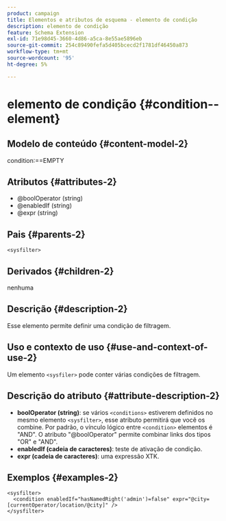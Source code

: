```yaml
---
product: campaign
title: Elementos e atributos de esquema - elemento de condição
description: elemento de condição
feature: Schema Extension
exl-id: 71e98d45-3660-4d86-a5ca-8e55ae5896eb
source-git-commit: 254c89490fefa5d405bcecd2f1781df46450a873
workflow-type: tm+mt
source-wordcount: '95'
ht-degree: 5%

---
```


# elemento de condição {#condition--element}


## Modelo de conteúdo {#content-model-2}

condition:==EMPTY

## Atributos {#attributes-2}

* @boolOperator (string)
* @enabledIf (string)
* @expr (string)

## Pais {#parents-2}

`<sysfilter>`

## Derivados {#children-2}

nenhuma

## Descrição {#description-2}

Esse elemento permite definir uma condição de filtragem.

## Uso e contexto de uso {#use-and-context-of-use-2}

Um elemento `<sysfiler>` pode conter várias condições de filtragem.

## Descrição do atributo {#attribute-description-2}

* **boolOperator (string)**: se vários `<conditions>` estiverem definidos no mesmo elemento `<sysfilter>`, esse atributo permitirá que você os combine. Por padrão, o vínculo lógico entre `<condition>` elementos é &quot;AND&quot;. O atributo &quot;@boolOperator&quot; permite combinar links dos tipos &quot;OR&quot; e &quot;AND&quot;.
* **enabledIf (cadeia de caracteres)**: teste de ativação de condição.
* **expr (cadeia de caracteres)**: uma expressão XTK.

## Exemplos {#examples-2}

```
<sysfilter>
  <condition enabledIf="hasNamedRight('admin')=false" expr="@city=[currentOperator/location/@city]" />
</sysfilter>
```

